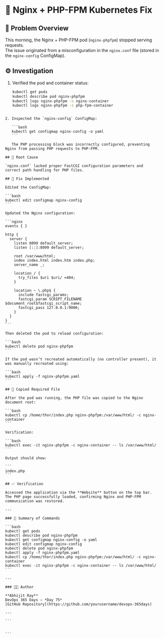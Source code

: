 
# 🧰 Nginx + PHP-FPM Kubernetes Fix

## 🧩 Problem Overview
This morning, the Nginx + PHP-FPM pod (`nginx-phpfpm`) stopped serving requests.  
The issue originated from a misconfiguration in the `nginx.conf` file (stored in the `nginx-config` ConfigMap).

## ⚙️ Investigation
1. Verified the pod and container status:
   ```bash
   kubectl get pods
   kubectl describe pod nginx-phpfpm
   kubectl logs nginx-phpfpm -c nginx-container
   kubectl logs nginx-phpfpm -c php-fpm-container
````

2. Inspected the `nginx-config` ConfigMap:

   ```bash
   kubectl get configmap nginx-config -o yaml
   ```

   The PHP processing block was incorrectly configured, preventing Nginx from passing PHP requests to PHP-FPM.

## 🧠 Root Cause

`nginx.conf` lacked proper FastCGI configuration parameters and correct path handling for PHP files.

## 🧾 Fix Implemented

Edited the ConfigMap:

```bash
kubectl edit configmap nginx-config
```

Updated the Nginx configuration:

```nginx
events { }

http {
  server {
    listen 8099 default_server;
    listen [::]:8099 default_server;

    root /var/www/html;
    index index.html index.htm index.php;
    server_name _;

    location / {
      try_files $uri $uri/ =404;
    }

    location ~ \.php$ {
      include fastcgi_params;
      fastcgi_param SCRIPT_FILENAME $document_root$fastcgi_script_name;
      fastcgi_pass 127.0.0.1:9000;
    }
  }
}
```

Then deleted the pod to reload configuration:

```bash
kubectl delete pod nginx-phpfpm
```

If the pod wasn’t recreated automatically (no controller present), it was manually recreated using:

```bash
kubectl apply -f nginx-phpfpm.yaml
```

## 📂 Copied Required File

After the pod was running, the PHP file was copied to the Nginx document root:

```bash
kubectl cp /home/thor/index.php nginx-phpfpm:/var/www/html/ -c nginx-container
```

Verification:

```bash
kubectl exec -it nginx-phpfpm -c nginx-container -- ls /var/www/html/
```

Output should show:

```
index.php
```

## ✅ Verification

Accessed the application via the **Website** button on the top bar.
The PHP page successfully loaded, confirming Nginx and PHP-FPM communication was restored.

---

### 🧾 Summary of Commands

```bash
kubectl get pods
kubectl describe pod nginx-phpfpm
kubectl get configmap nginx-config -o yaml
kubectl edit configmap nginx-config
kubectl delete pod nginx-phpfpm
kubectl apply -f nginx-phpfpm.yaml
kubectl cp /home/thor/index.php nginx-phpfpm:/var/www/html/ -c nginx-container
kubectl exec -it nginx-phpfpm -c nginx-container -- ls /var/www/html/
```

---

### 🧑‍💻 Author

**Abhijit Ray**
DevOps 365 Days — *Day 75*
[GitHub Repository](https://github.com/yourusername/devops-365days)

---

```


```

